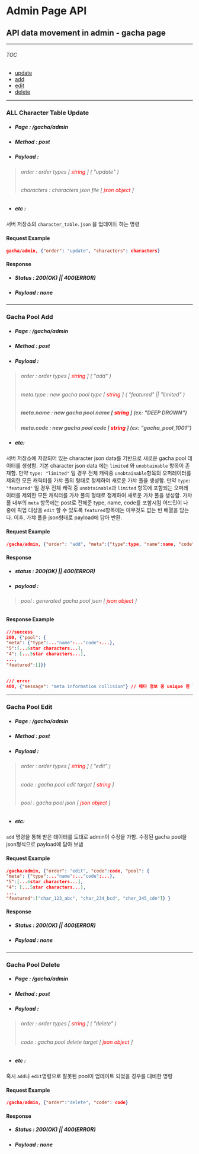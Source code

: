Admin Page API
==============

API data movement in admin - gacha page
---------------------------------------
***
###### TOC
* [update](#ALL-Character-Table-Update)
* [add](#Gacha-Pool-Add)
* [edit](#Gacha-pool-edit)
* [delete](#Gacha-Pool-Delete)



***

### ALL Character Table Update

- ##### Page : /gacha/admin
- ##### Method : post
- ##### Payload :
> ###### order : order types [ <span style="color:red"> string </span> ] ( "update" )
> ###### characters : characters json file [ <span style="color:red">json object </span> ]
- ##### etc :
서버 저장소의 ```character_table.json``` 을 업데이트 하는 명령
#### Request Example
```json
gacha/admin, {"order": "update", "characters": characters}
```
#### Response
- ##### Status : 200(OK) || 400(ERROR)
- ##### Payload : none

***

### Gacha Pool Add

- ##### Page : /gacha/admin
- ##### Method : post
- ##### Payload :
> ###### order : order types [ <span style="color:red"> string </span> ] ( "add" )
> ###### meta.type : new gacha pool type [ <span style="color:red"> string </span> ] ( "featured" || "limited" )
> ##### meta.name : new gacha pool name [ <span style="color:red"> string </span> ] (ex: "DEEP DROWN")
> ##### meta.code : new gacha pool code [ <span style="color:red"> string </span> ] (ex: "gacha_pool_1001")
- ##### etc: 
서버 저장소에 저장되어 있는 character json data를 기반으로 새로운 gacha pool 데이터를 생성함. 기본 character json data 에는 ```limited``` 와 ```unobtainable``` 항목이 존재함.
만약 ```type: "limited"``` 일 경우 전체 캐릭중 ```unobtainable```항목의 오퍼레이터를 제외한 모든 캐릭터를 가챠 풀의 형태로 정제하여 새로운 가챠 풀을 생성함.
만약 ```type: "featured"``` 일 경우 전체 캐릭 중 ```unobtainable```과 ```limited``` 항목에 포함되는 오퍼레이터를 제외한 모든 캐릭터를 가챠 풀의 형태로 정제하여 새로운 가챠 풀을 생성함.
가챠 풀 내부의 ```meta``` 항목에는 post로 전해준 type, name, code를 포함시킴
어드민이 나중에 픽업 대상을 ```edit``` 할 수 있도록 ```featured```항목에는 아무것도 없는 빈 배열을 담는다.
이후, 가챠 풀을 json형태로 payload에 담아 반환.

#### Request Example
```json
/gacha/admin, {"order": "add", "meta":{"type":type, "name":name, "code": code}}
```
#### Response
- ##### status : 200(OK) || 400(ERROR)
- ##### payload :
> ###### pool : generated gacha pool json [ <span style="color:red"> json object </span> ]

#### Response Example
```json
///success
200, {"pool": {
"meta": {"type":..."name":..."code":...},
"5":[...6star characters...],
"4": [...5star characters...],
...,
"featured":[]}}


/// error
400, {"message": "meta information collision"} // 메타 정보 중 unique 한 항목(code, name) 이 기존 가챠 풀에 존재할 경우
```

***

### Gacha Pool Edit

- ##### Page : /gacha/admin
- ##### Method : post
- ##### Payload :
> ###### order : order types [ <span style="color:red"> string </span> ] ( "edit" )
> ###### code : gacha pool edit target [ <span style="color:red"> string </span> ]
> ###### pool : gacha pool json [ <span style="color:red"> json object </span> ]
- ##### etc:
```add``` 명령을 통해 받은 데이터를 토대로 admin이 수정을 가함. 수정된 gacha pool을 json형식으로 payload에 담아 보냄
#### Request Example
```json
/gacha/admin, {"order": "edit", "code":code, "pool": {
"meta": {"type":..."name":..."code":...},
"5":[...6star characters...],
"4": [...5star characters...],
...,
"featured":["char_123_abc", "char_234_bcd", "char_345_cde"]} }
```
#### Response
- ##### Status : 200(OK) || 400(ERROR)
- ##### Payload : none

***

### Gacha Pool Delete
- ##### Page : /gacha/admin
- ##### Method : post
- ##### Payload :
> ###### order : order types [ <span style="color:red"> string </span> ] ( "delete" )
> ###### code : gacha pool delete target [ <span style="color:red">json object </span> ]
- ##### etc :
혹시 ```add```나 ```edit```명령으로 잘못된 pool이 업데이트 되었을 경우를 대비한 명령
#### Request Example
```json
/gacha/admin, {"order":"delete", "code": code}
```
#### Response
- ##### Status : 200(OK) || 400(ERROR)
- ##### Payload : none


